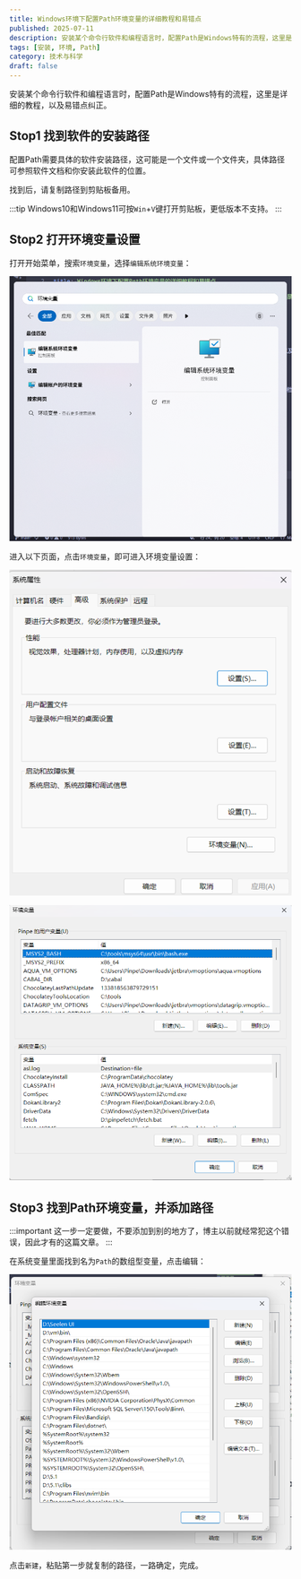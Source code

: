 ```yaml
---
title: Windows环境下配置Path环境变量的详细教程和易错点
published: 2025-07-11
description: 安装某个命令行软件和编程语言时，配置Path是Windows特有的流程，这里是详细的教程，以及易错点纠正。
tags: [安装, 环境, Path]
category: 技术与科学
draft: false
---
```


安装某个命令行软件和编程语言时，配置Path是Windows特有的流程，这里是详细的教程，以及易错点纠正。

## Stop1 找到软件的安装路径

配置Path需要具体的软件安装路径，这可能是一个文件或一个文件夹，具体路径可参照软件文档和你安装此软件的位置。

找到后，请复制路径到剪贴板备用。

:::tip
Windows10和Windows11可按`Win`+`V`键打开剪贴板，更低版本不支持。
:::

## Stop2 打开环境变量设置

打开开始菜单，搜索`环境变量`，选择`编辑系统环境变量`：

![](start.png)

进入以下页面，点击`环境变量`，即可进入环境变量设置：

![](system.png)

![](var.png)

## Stop3 找到Path环境变量，并添加路径

:::important
这一步一定要做，不要添加到别的地方了，博主以前就经常犯这个错误，因此才有的这篇文章。
:::

在系统变量里面找到名为`Path`的数组型变量，点击编辑：

![](path.png)

点击`新建`，粘贴第一步就复制的路径，一路确定，完成。